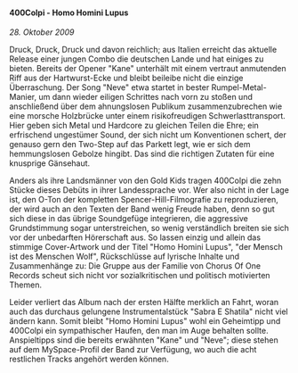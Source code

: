 #### 400Colpi - Homo Homini Lupus

_28. Oktober 2009_

Druck, Druck, Druck und davon reichlich; aus Italien erreicht das aktuelle Release einer jungen Combo die deutschen Lande und hat einiges zu bieten. Bereits der Opener "Kane" unterhält mit einem vertraut anmutenden Riff aus der Hartwurst-Ecke und bleibt beileibe nicht die einzige Überraschung. Der Song "Neve" etwa startet in bester Rumpel-Metal-Manier, um dann wieder eiligen Schrittes nach vorn zu stoßen und anschließend über dem ahnungslosen Publikum zusammenzubrechen wie eine morsche Holzbrücke unter einem risikofreudigen Schwerlasttransport. Hier geben sich Metal und Hardcore zu gleichen Teilen die Ehre; ein erfrischend ungestümer Sound, der sich nicht um Konventionen schert, der genauso gern den Two-Step auf das Parkett legt, wie er sich dem hemmungslosen Gebolze hingibt. Das sind die richtigen Zutaten für eine knusprige Gänsehaut.

Anders als ihre Landsmänner von den Gold Kids tragen 400Colpi die zehn Stücke dieses Debüts in ihrer Landessprache vor. Wer also nicht in der Lage ist, den O-Ton der kompletten Spencer-Hill-Filmografie zu reproduzieren, der wird auch an den Texten der Band wenig Freude haben, denn so gut sich diese in das übrige Soundgefüge integrieren, die aggressive Grundstimmung sogar unterstreichen, so wenig verständlich breiten sie sich vor der unbedarften Hörerschaft aus. So lassen einzig und allein das stimmige Cover-Artwork und der Titel "Homo Homini Lupus", "der Mensch ist des Menschen Wolf", Rückschlüsse auf lyrische Inhalte und Zusammenhänge zu: Die Gruppe aus der Familie von Chorus Of One Records scheut sich nicht vor sozialkritischen und politisch motivierten Themen.

Leider verliert das Album nach der ersten Hälfte merklich an Fahrt, woran auch das durchaus gelungene Instrumentalstück "Sabra E Shatila" nicht viel ändern kann. Somit bleibt "Homo Homini Lupus" wohl ein Geheimtipp und 400Colpi ein sympathischer Haufen, den man im Auge behalten sollte. Anspieltipps sind die bereits erwähnten "Kane" und "Neve"; diese stehen auf dem MySpace-Profil der Band zur Verfügung, wo auch die acht restlichen Tracks angehört werden können.
